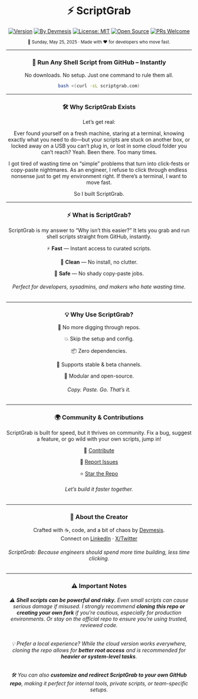 <div align="center">

# ⚡ ScriptGrab

[![Version](https://img.shields.io/badge/version-0.0.3-blue)](https://github.com/devmesis/scriptgrab)
[![By Devmesis](https://img.shields.io/badge/creator-Devmesis-black)](https://devmesis.com)
[![License: MIT](https://img.shields.io/badge/license-MIT-green)](https://github.com/devmesis/scriptgrab/blob/main/LICENSE)
[![Open Source](https://img.shields.io/badge/open--source-100%25-brightgreen)](https://github.com/devmesis/scriptgrab)
[![PRs Welcome](https://img.shields.io/badge/PRs-welcome-blueviolet)](https://github.com/devmesis/scriptgrab/pulls)

<sub>
📅 Sunday, May 25, 2025 · Made with ❤️ for developers who move fast.
</sub>

---

### 🚀 Run Any Shell Script from GitHub – Instantly

No downloads. No setup. Just one command to rule them all.

```bash
bash <(curl -sL scriptgrab.com)
```


---

### 🛠️ Why ScriptGrab Exists

Let’s get real:

Ever found yourself on a fresh machine, staring at a terminal, knowing exactly what you need to do—but your scripts are stuck on another box, or locked away on a USB you can’t plug in, or lost in some cloud folder you can’t reach?
Yeah. Been there. Too many times.

I got tired of wasting time on “simple” problems that turn into click-fests or copy-paste nightmares. As an engineer, I refuse to click through endless nonsense just to get my environment right. If there’s a terminal, I want to move fast.

So I built ScriptGrab.

---

### ⚡ What is ScriptGrab?

ScriptGrab is my answer to “Why isn’t this easier?”
It lets you grab and run shell scripts straight from GitHub, instantly.

⚡ **Fast** — Instant access to curated scripts.


🧼 **Clean** — No install, no clutter.


🔐 **Safe** — No shady copy-paste jobs.

###### Perfect for developers, sysadmins, and makers who hate wasting time.



---

### 💡 Why Use ScriptGrab?

🚫 No more digging through repos.


💥 Skip the setup and config.


📦 Zero dependencies.


🧪 Supports stable & beta channels.


🧩 Modular and open-source.

###### Copy. Paste. Go. That’s it.

---

### 🌍 Community & Contributions

ScriptGrab is built for speed, but it thrives on community.
Fix a bug, suggest a feature, or go wild with your own scripts, jump in!

🤝 [Contribute](https://github.com/devmesis/scriptgrab/pulls)


🐛 [Report Issues](https://github.com/devmesis/scriptgrab/issues)


⭐️ [Star the Repo](https://github.com/devmesis/scriptgrab)

###### Let’s build it faster together.

---

### 👤 About the Creator

Crafted with ☕, code, and a bit of chaos by [Devmesis](https://devmesis.com).  
Connect on [LinkedIn](https://linkedin.com/in/ginodg) · [X/Twitter](https://x.com/Devmesis)

###### ScriptGrab: Because engineers should spend more time building, less time clicking.

---

### ⚠️ Important Notes

###### ⚠️ **Shell scripts can be powerful and risky.** Even small scripts can cause serious damage if misused. I strongly recommend **cloning this repo or creating your own fork** if you're cautious, especially for production environments. Or stay on the official repo to ensure you’re using trusted, reviewed code.

###### 💡 Prefer a local experience? While the cloud version works everywhere, cloning the repo allows for **better root access** and is recommended for **heavier or system-level tasks**.

###### 🛠️ You can also **customize and redirect ScriptGrab to your own GitHub repo**, making it perfect for internal tools, private scripts, or team-specific setups. 


